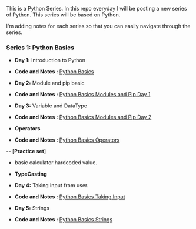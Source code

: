 This is a Python Series. In this repo everyday I will be posting a new series of Python. This series will be based on Python.

I'm adding notes for each series so that you can easily navigate through the series.

### Series 1: Python Basics

- **Day 1:** Introduction to Python
- **Code and Notes :** [Python Basics](https://github.com/xshshahab/EverythingAboutPython/tree/main/01_Day)

- **Day 2:** Module and pip basic
- **Code and Notes :** [Python Basics Modules and Pip Day 1](https://github.com/xshshahab/EverythingAboutPython/tree/main/02_Day)

- **Day 3:** Variable and DataType
- **Code and Notes :** [Python Basics Modules and Pip Day 2](https://github.com/xshshahab/EverythingAboutPython/tree/main/VariableDataType)

- **Operators**
- **Code and Notes :** [Python Basics Operators](https://github.com/xshshahab/EverythingAboutPython/tree/main/Operators)

-- [**Practice set**]

- basic calculator hardcoded value.

- **TypeCasting**

- **Day 4:** Taking input from user.
- **Code and Notes :** [Python Basics Taking Input](https://github.com/xshshahab/EverythingAboutPython/tree/main/TakingInput)

- **Day 5:** Strings
- **Code and Notes :** [Python Basics Strings](https://github.com/xshshahab/EverythingAboutPython/tree/main/Strings)
